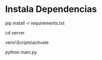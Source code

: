 # Instala Dependencias

pip install -r requirements.txt

cd server

venv\Scripts\activate

python main.py
